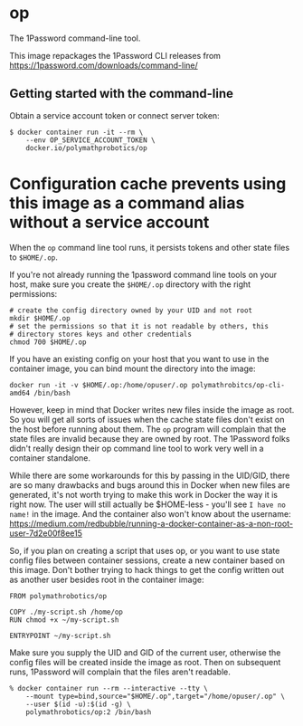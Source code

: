 # op

The 1Password command-line tool.

This image repackages the 1Password CLI releases from https://1password.com/downloads/command-line/

## Getting started with the command-line

Obtain a service account token or connect server token:

```
$ docker container run -it --rm \
    --env OP_SERVICE_ACCOUNT_TOKEN \
    docker.io/polymathprobotics/op
```

Configuration cache prevents using this image as a command alias without a service account
==========================================================================================
When the `op` command line tool runs, it persists tokens and other state
files to `$HOME/.op`.

If you're not already running the 1password command line tools on your
host, make sure you create the `$HOME/.op` directory with the right
permissions:
```
# create the config directory owned by your UID and not root
mkdir $HOME/.op
# set the permissions so that it is not readable by others, this
# directory stores keys and other credentials
chmod 700 $HOME/.op
```

If you have an existing config on your host that you want to use in the
container image, you can bind mount the directory into the image:

```
docker run -it -v $HOME/.op:/home/opuser/.op polymathrobitcs/op-cli-amd64 /bin/bash
```

However, keep in mind that Docker writes new files inside the image as root.
So you will get all sorts of issues when the cache state files don't exist
on the host before running about them. The `op` program will complain that
the state files are invalid because they are owned by root. The 1Password
folks didn't really design their op command line tool to work very well
in a container standalone.

While there are some workarounds for this by passing in the UID/GID,
there are so many drawbacks and bugs around this in Docker when new files
are generated, it's not worth trying to make this work in Docker the
way it is right now. The user will still actually be $HOME-less - you'll
see `I have no name!` in the image. And the container also won't know about
the username:
https://medium.com/redbubble/running-a-docker-container-as-a-non-root-user-7d2e00f8ee15



So, if you plan on creating a script that uses op, or you want to use state
config files between container sessions, create a new container based on this
image. Don't bother trying to hack things to get the config written out as
another user besides root in the container image:

```
FROM polymathrobotics/op

COPY ./my-script.sh /home/op
RUN chmod +x ~/my-script.sh

ENTRYPOINT ~/my-script.sh
```

Make sure you supply the UID and GID of the current user, otherwise
the config files will be created inside the image as root. Then on subsequent
runs, 1Password will complain that the files aren't readable.

```
% docker container run --rm --interactive --tty \
    --mount type=bind,source="$HOME/.op",target="/home/opuser/.op" \
    --user $(id -u):$(id -g) \
    polymathrobotics/op:2 /bin/bash
```